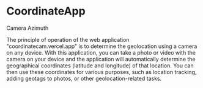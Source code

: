 # CoordinateApp
Camera Azimuth

The principle of operation of the web application "coordinatecam.vercel.app" is to determine the geolocation using a camera on any device. 
With this application, you can take a photo or video with the camera on your device and the application will automatically determine the geographical coordinates (latitude and longitude) of that location. 
You can then use these coordinates for various purposes, such as location tracking, adding geotags to photos, or other geolocation-related tasks.

